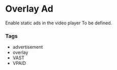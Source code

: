 # Overlay Ad

Enable static ads in the video player
To be defined.

### Tags

  - advertisement
  - overlay
  - VAST
  - VPAID